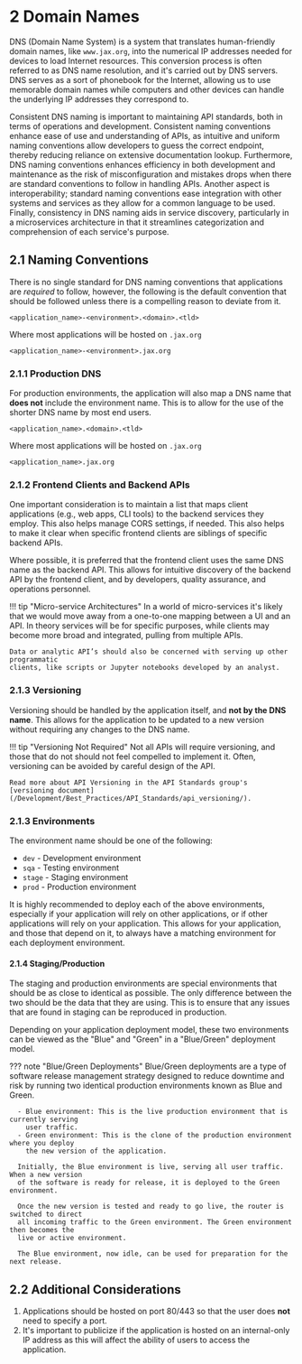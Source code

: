 # **2** Domain Names 

DNS (Domain Name System) is a system that translates human-friendly domain names, like 
`www.jax.org`, into the numerical IP addresses needed for devices to load Internet 
resources. This conversion process is often referred to as DNS name resolution, and it's
carried out by DNS servers. DNS serves as a sort of phonebook for the Internet, allowing
us to use memorable domain names while computers and other devices can handle the 
underlying IP addresses they correspond to.

Consistent DNS naming is important to maintaining API standards, both in terms of
operations and development. Consistent naming conventions enhance ease of use and 
understanding of APIs, as intuitive and uniform naming conventions allow developers to 
guess the correct endpoint, thereby reducing reliance on extensive documentation lookup. 
Furthermore, DNS naming conventions enhances efficiency in both development and 
maintenance as the risk of misconfiguration and mistakes drops when there 
are standard conventions to follow in handling APIs. Another aspect is interoperability;
standard naming conventions ease integration with other systems and services as they 
allow for a common language to be used. Finally, consistency in DNS naming aids in 
service discovery, particularly in a microservices architecture in that it streamlines 
categorization and comprehension of each service's purpose. 

## **2.1** Naming Conventions
There is no single standard for DNS naming conventions that applications are _required_
to follow, however, the following is the default convention that should be followed
unless there is a compelling reason to deviate from it.

```
<application_name>-<environment>.<domain>.<tld>
```

Where most applications will be hosted on `.jax.org`
```
<application_name>-<environment>.jax.org
```

### **2.1.1** Production DNS
For production environments, the application will also map a DNS name that **does not**
include the environment name. This is to allow for the use of the shorter DNS name
by most end users.

```
<application_name>.<domain>.<tld>
```

Where most applications will be hosted on `.jax.org`
```
<application_name>.jax.org
```

### **2.1.2** Frontend Clients and Backend APIs
One important consideration is to maintain a list that maps client applications (e.g., 
web apps, CLI tools) to the backend services they employ. This also helps manage CORS 
settings, if needed. This also helps to make it clear when specific frontend clients are
siblings of specific backend APIs. 

Where possible, it is preferred that the frontend client uses the same DNS name as the 
backend API. This allows for intuitive discovery of the backend API by the frontend 
client, and by developers, quality assurance, and operations personnel.

!!! tip "Micro-service Architectures"
    In a world of micro-services it's likely that we would move away from a one-to-one
    mapping between a UI and an API. In theory services will be for specific purposes,
    while clients may become more broad and integrated, pulling from multiple APIs.

    Data or analytic API’s should also be concerned with serving up other programmatic
    clients, like scripts or Jupyter notebooks developed by an analyst.

### **2.1.3** Versioning
Versioning should be handled by the application itself, and **not by the DNS name**.
This allows for the application to be updated to a new version without requiring any
changes to the DNS name.

!!! tip "Versioning Not Required"
    Not all APIs will require versioning, and those that do not should not feel 
    compelled to implement it. Often, versioning can be avoided by careful design of the
    API.

    Read more about API Versioning in the API Standards group's
    [versioning document](/Development/Best_Practices/API_Standards/api_versioning/).


### **2.1.3** Environments
The environment name should be one of the following:

- `dev` - Development environment
- `sqa` - Testing environment
- `stage` - Staging environment
- `prod` - Production environment

It is highly recommended to deploy each of the above environments, especially if your
application will rely on other applications, or if other applications will rely on your
application. This allows for your application, and those that depend on it, to always
have a matching environment for each deployment environment.


#### **2.1.4** Staging/Production
The staging and production environments are special environments that should be as close
to identical as possible. The only difference between the two should be the data that
they are using. This is to ensure that any issues that are found in staging can be
reproduced in production. 

Depending on your application deployment model, these two environments can be viewed as
the "Blue" and "Green" in a "Blue/Green" deployment model.

??? note "Blue/Green Deployments"
      Blue/Green deployments are a type of software release management strategy designed to 
      reduce downtime and risk by running two identical production environments known as 
      Blue and Green.

      - Blue environment: This is the live production environment that is currently serving 
        user traffic.
      - Green environment: This is the clone of the production environment where you deploy 
        the new version of the application.

      Initially, the Blue environment is live, serving all user traffic. When a new version 
      of the software is ready for release, it is deployed to the Green environment. 
      
      Once the new version is tested and ready to go live, the router is switched to direct 
      all incoming traffic to the Green environment. The Green environment then becomes the 
      live or active environment. 
      
      The Blue environment, now idle, can be used for preparation for the next release.


## **2.2** Additional Considerations

1) Applications should be hosted on port 80/443 so that the user does **not** need to 
specify a port.
2) It's important to publicize if the application is hosted on an internal-only
IP address as this will affect the ability of users to access the application.
